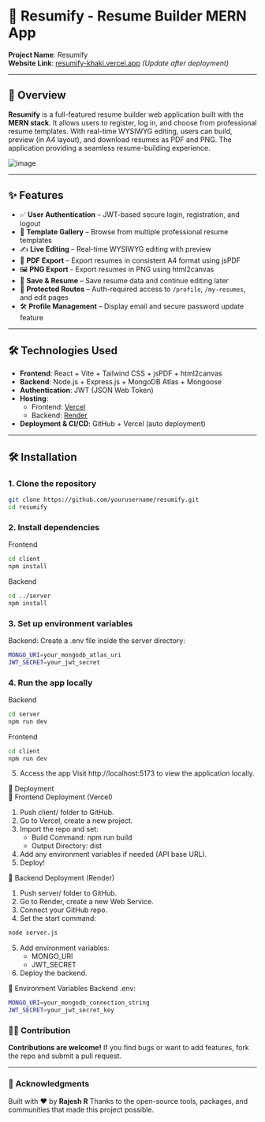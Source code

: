 # 📄 Resumify - Resume Builder MERN App

**Project Name**: Resumify  
**Website Link**: [resumify-khaki.vercel.app](https://resumify-khaki.vercel.app/) *(Update after deployment)*

---

## 🧠 Overview

**Resumify** is a full-featured resume builder web application built with the **MERN stack**. It allows users to register, log in, and choose from professional resume templates. With real-time WYSIWYG editing, users can build, preview (in A4 layout), and download resumes as PDF and PNG. The application providing a seamless resume-building experience.

![image](https://github.com/user-attachments/assets/0a484614-1e98-42c1-a2a0-9bf3d9d79d82)

---

## ✨ Features

- ✅ **User Authentication** – JWT-based secure login, registration, and logout
- 🧩 **Template Gallery** – Browse from multiple professional resume templates
- ✍️ **Live Editing** – Real-time WYSIWYG editing with preview
- 📄 **PDF Export** – Export resumes in consistent A4 format using jsPDF
- 🖼️ **PNG Export** - Export resumes in PNG using html2canvas
- 💾 **Save & Resume** – Save resume data and continue editing later
- 🔐 **Protected Routes** – Auth-required access to `/profile`, `/my-resumes`, and edit pages
- 🛠 **Profile Management** – Display email and secure password update feature

---

## 🛠️ Technologies Used

- **Frontend**: React + Vite + Tailwind CSS + jsPDF + html2canvas
- **Backend**: Node.js + Express.js + MongoDB Atlas + Mongoose
- **Authentication**: JWT (JSON Web Token)
- **Hosting**:  
  - Frontend: [Vercel](https://vercel.com/)  
  - Backend: [Render](https://render.com/)
- **Deployment & CI/CD**: GitHub + Vercel (auto deployment)

---

## 🛠️ Installation

### 1. Clone the repository
```bash
git clone https://github.com/yourusername/resumify.git
cd resumify
```
### 2. Install dependencies
Frontend

```bash
cd client
npm install
```
Backend
```bash
cd ../server
npm install
```
### 3. Set up environment variables
Backend: Create a .env file inside the server directory:
```bash
MONGO_URI=your_mongodb_atlas_uri
JWT_SECRET=your_jwt_secret
```
### 4. Run the app locally
Backend
```bash
cd server
npm run dev
```
Frontend
```bash
cd client
npm run dev
```

5. Access the app
Visit http://localhost:5173 to view the application locally.

🚀 Deployment 
<br/>
🔹 Frontend Deployment (Vercel)
1. Push client/ folder to GitHub.
2. Go to Vercel, create a new project.
3. Import the repo and set:
      - Build Command: npm run build
      - Output Directory: dist
4. Add any environment variables if needed (API base URL).
5. Deploy!
   
🔸 Backend Deployment (Render)
1. Push server/ folder to GitHub.
2. Go to Render, create a new Web Service.
3. Connect your GitHub repo.
4. Set the start command:
   
```bash
node server.js
```
5. Add environment variables:
    - MONGO_URI
    - JWT_SECRET
6. Deploy the backend.

🔐 Environment Variables
Backend .env:
```bash
MONGO_URI=your_mongodb_connection_string
JWT_SECRET=your_jwt_secret_key
```

### 👨‍💻 Contribution

**Contributions are welcome!**
If you find bugs or want to add features, fork the repo and submit a pull request.


---

### 🙌 Acknowledgments

Built with ❤️ by **Rajesh R**
Thanks to the open-source tools, packages, and communities that made this project possible.
